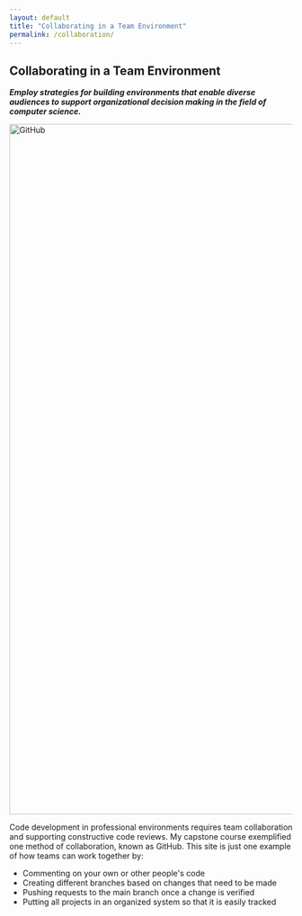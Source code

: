 ```yaml
---
layout: default
title: "Collaborating in a Team Environment"
permalink: /collaboration/
---
```


## Collaborating in a Team Environment
**_Employ strategies for building environments that enable diverse audiences to support organizational decision making in the field of computer science._**

<img width="1229" alt="GitHub" src="https://user-images.githubusercontent.com/73710194/102020661-4a60ef00-3d40-11eb-9976-aee42f492449.png">

Code development in professional environments requires team collaboration and supporting constructive code reviews. My capstone course exemplified one method of collaboration, known as GitHub. This site is just one example of how teams can work together by:
- Commenting on your own or other people's code
- Creating different branches based on changes that need to be made
- Pushing requests to the main branch once a change is verified
- Putting all projects in an organized system so that it is easily tracked
